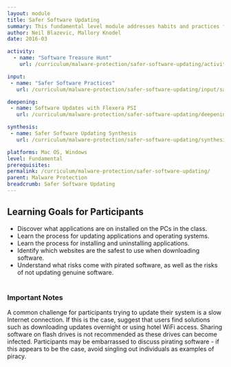 ```yaml
---
layout: module
title: Safer Software Updating
summary: This fundamental level module addresses habits and practices for more safely downloading and updating software on a device. As this module includes tasks to download and install software, it is recommended that the trainer confirm prior to class that the websites featured in these activities are unfiltered and genuine.
author: Neil Blazevic, Mallory Knodel
date: 2016-03

activity:
  - name: "Software Treasure Hunt"
    url: /curriculum/malware-protection/safer-software-updating/activity-discussion/software-treasure-hunt/

input:
 - name: "Safer Software Practices"
   url: /curriculum/malware-protection/safer-software-updating/input/safer-software-practice-full/

deepening:
 - name: Software Updates with Flexera PSI
   url: /curriculum/malware-protection/safer-software-updating/deepening/software-updates-with-flexera-psi/

synthesis:
 - name: Safer Software Updating Synthesis
   url: /curriculum/malware-protection/safer-software-updating/synthesis/synthesis-safer-software-updating/

platforms: Mac OS, Windows
level: Fundamental
prerequisites:
permalink: /curriculum/malware-protection/safer-software-updating/
parent: Malware Protection
breadcrumb: Safer Software Updating
---
```

## Learning Goals for Participants
  - Discover what applications are on installed on the PCs in the class.
  - Learn the process for updating applications and operating systems.
  - Learn the process for installing and uninstalling applications.
  - Identify which websites are the safest to use when downloading software.
  - Understand what risks come with pirated software, as well as the risks of not updating genuine software.
<br><br>

### Important Notes
A common challenge for participants trying to update their system is a slow Internet connection. If this is the case, suggest that users find solutions such as downloading updates overnight or using hotel WiFi access. Sharing software on flash drives is not recommended as these drives can become infected. Participants may be embarrassed to discuss pirating software - if this appears to be the case, avoid singling out individuals as examples of piracy.
